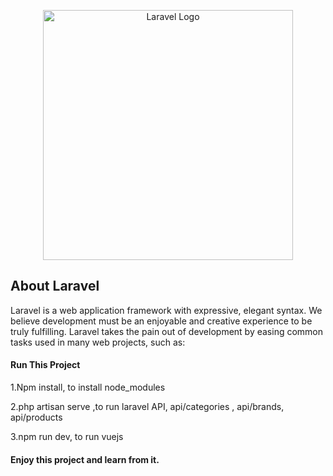 <p align="center"><a href="https://laravel.com" target="_blank"><img src="https://raw.githubusercontent.com/laravel/art/master/logo-lockup/5%20SVG/2%20CMYK/1%20Full%20Color/laravel-logolockup-cmyk-red.svg" width="400" alt="Laravel Logo"></a></p>

## About Laravel

Laravel is a web application framework with expressive, elegant syntax. We believe development must be an enjoyable and creative experience to be truly fulfilling. Laravel takes the pain out of development by easing common tasks used in many web projects, such as:

<h4>Run This Project</h4>
<p>1.Npm install, to install node_modules<p>
<p>2.php artisan serve ,to run laravel API, api/categories , api/brands, api/products<p>
<p>3.npm run dev, to run vuejs<p>
<h4>Enjoy this project and learn from it.</h4>
